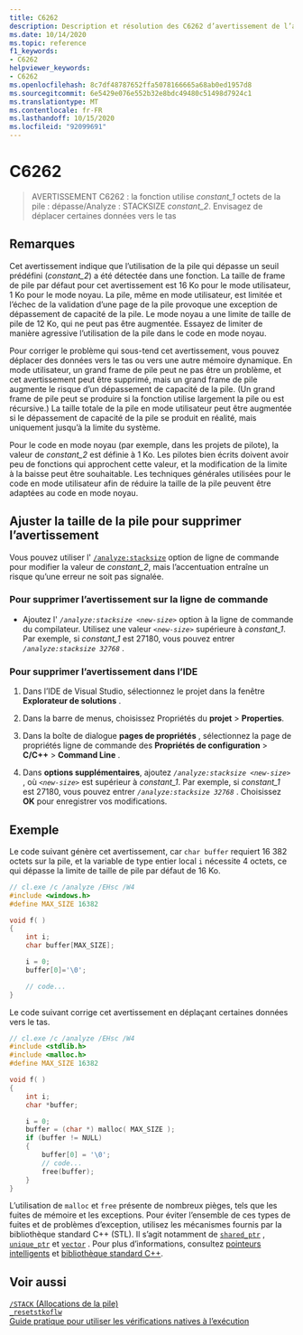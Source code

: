```yaml
---
title: C6262
description: Description et résolution des C6262 d’avertissement de l’analyse du code Visual Studio C++.
ms.date: 10/14/2020
ms.topic: reference
f1_keywords:
- C6262
helpviewer_keywords:
- C6262
ms.openlocfilehash: 8c7df48787652ffa5078166665a68ab0ed1957d8
ms.sourcegitcommit: 6e5429e076e552b32e8bdc49480c51498d7924c1
ms.translationtype: MT
ms.contentlocale: fr-FR
ms.lasthandoff: 10/15/2020
ms.locfileid: "92099691"
---
```

# <a name="c6262"></a>C6262

> AVERTISSEMENT C6262 : la fonction utilise *constant_1* octets de la pile : dépasse/Analyze : STACKSIZE *constant_2*. Envisagez de déplacer certaines données vers le tas

## <a name="remarks"></a>Remarques

Cet avertissement indique que l’utilisation de la pile qui dépasse un seuil prédéfini (*constant_2*) a été détectée dans une fonction. La taille de frame de pile par défaut pour cet avertissement est 16 Ko pour le mode utilisateur, 1 Ko pour le mode noyau. La pile, même en mode utilisateur, est limitée et l’échec de la validation d’une page de la pile provoque une exception de dépassement de capacité de la pile. Le mode noyau a une limite de taille de pile de 12 Ko, qui ne peut pas être augmentée. Essayez de limiter de manière agressive l’utilisation de la pile dans le code en mode noyau.

Pour corriger le problème qui sous-tend cet avertissement, vous pouvez déplacer des données vers le tas ou vers une autre mémoire dynamique. En mode utilisateur, un grand frame de pile peut ne pas être un problème, et cet avertissement peut être supprimé, mais un grand frame de pile augmente le risque d’un dépassement de capacité de la pile. (Un grand frame de pile peut se produire si la fonction utilise largement la pile ou est récursive.) La taille totale de la pile en mode utilisateur peut être augmentée si le dépassement de capacité de la pile se produit en réalité, mais uniquement jusqu’à la limite du système.

Pour le code en mode noyau (par exemple, dans les projets de pilote), la valeur de *constant_2* est définie à 1 Ko. Les pilotes bien écrits doivent avoir peu de fonctions qui approchent cette valeur, et la modification de la limite à la baisse peut être souhaitable. Les techniques générales utilisées pour le code en mode utilisateur afin de réduire la taille de la pile peuvent être adaptées au code en mode noyau.

## <a name="adjust-the-stack-size-to-suppress-the-warning"></a>Ajuster la taille de la pile pour supprimer l’avertissement

Vous pouvez utiliser l' [`/analyze:stacksize`](../build/reference/analyze-code-analysis.md) option de ligne de commande pour modifier la valeur de *constant_2*, mais l’accentuation entraîne un risque qu’une erreur ne soit pas signalée.

### <a name="to-suppress-the-warning-on-the-command-line"></a>Pour supprimer l’avertissement sur la ligne de commande

- Ajoutez l' *`/analyze:stacksize <new-size>`* option à la ligne de commande du compilateur. Utilisez une valeur *`<new-size>`* supérieure à *constant_1*. Par exemple, si *constant_1* est 27180, vous pouvez entrer *`/analyze:stacksize 32768`* .

### <a name="to-suppress-the-warning-in-the-ide"></a>Pour supprimer l’avertissement dans l’IDE

1. Dans l’IDE de Visual Studio, sélectionnez le projet dans la fenêtre **Explorateur de solutions** .

1. Dans la barre de menus, choisissez Propriétés du **projet**  >  **Properties**.

1. Dans la boîte de dialogue **pages de propriétés** , sélectionnez la page de propriétés ligne de commande des **Propriétés de configuration**  >  **C/C++**  >  **Command Line** .

1. Dans **options supplémentaires**, ajoutez *`/analyze:stacksize <new-size>`* , où *`<new-size>`* est supérieur à *constant_1*. Par exemple, si *constant_1* est 27180, vous pouvez entrer *`/analyze:stacksize 32768`* . Choisissez **OK** pour enregistrer vos modifications.

## <a name="example"></a>Exemple

Le code suivant génère cet avertissement, car `char buffer` requiert 16 382 octets sur la pile, et la variable de type entier local `i` nécessite 4 octets, ce qui dépasse la limite de taille de pile par défaut de 16 Ko.

```cpp
// cl.exe /c /analyze /EHsc /W4
#include <windows.h>
#define MAX_SIZE 16382

void f( )
{
    int i;
    char buffer[MAX_SIZE];

    i = 0;
    buffer[0]='\0';

    // code...
}
```

Le code suivant corrige cet avertissement en déplaçant certaines données vers le tas.

```cpp
// cl.exe /c /analyze /EHsc /W4
#include <stdlib.h>
#include <malloc.h>
#define MAX_SIZE 16382

void f( )
{
    int i;
    char *buffer;

    i = 0;
    buffer = (char *) malloc( MAX_SIZE );
    if (buffer != NULL)
    {
        buffer[0] = '\0';
        // code...
        free(buffer);
    }
}
```

L’utilisation de `malloc` et `free` présente de nombreux pièges, tels que les fuites de mémoire et les exceptions. Pour éviter l’ensemble de ces types de fuites et de problèmes d’exception, utilisez les mécanismes fournis par la bibliothèque standard C++ (STL). Il s’agit notamment de [`shared_ptr`](../standard-library/shared-ptr-class.md) , [`unique_ptr`](../standard-library/unique-ptr-class.md) et [`vector`](../standard-library/vector.md) . Pour plus d’informations, consultez [pointeurs intelligents](../cpp/smart-pointers-modern-cpp.md) et [bibliothèque standard C++](../standard-library/cpp-standard-library-reference.md).

## <a name="see-also"></a>Voir aussi

[`/STACK` (Allocations de la pile)](../build/reference/stack-stack-allocations.md)\
[`_resetstkoflw`](../c-runtime-library/reference/resetstkoflw.md)\
[Guide pratique pour utiliser les vérifications natives à l’exécution](/visualstudio/debugger/how-to-use-native-run-time-checks)
